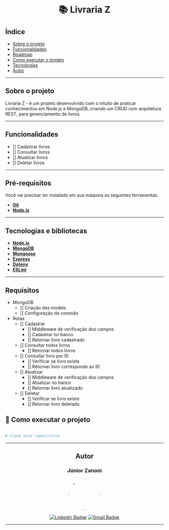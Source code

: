 <h1 align="center">
  📚 Livraria Z
</h1>

<h2> Índice </h2>

<!--ts-->
   * [Sobre o projeto](#-sobre-o-projeto)
   * [Funcionalidades](#-funcionalidades)
   * [Roadmap](#-funcionalidades)
   * [Como executar o projeto](#-como-executar-o-projeto)
   * [Tecnologias](#-tecnologias)
   * [Autor](#-autor)
<!--te-->

---

## Sobre o projeto
Livraria Z - é um projeto desenvolvido com o intuito de praticar conhecimentos em Node.js e MongoDB, criando um CRUD com arquitetura REST, para gerenciamento de livros.

---

## Funcionalidades
- [] Cadastrar livros
- [] Consultar livros
- [] Atualizar livros
- [] Deletar livros

---

## Pré-requisitos

Você vai precisar ter instalado em sua máquina as seguintes ferramentas.
- **[Git](https://git-scm.com)**
- **[Node.js](https://nodejs.org/en/)**

---

## Tecnologias e bibliotecas

- **[Node.js](https://nodejs.org/en/)**
- **[MongoDB](https://www.mongodb.com/)**
- **[Mongoose](https://www.npmjs.com/package/mongoose/)**
- **[Express](https://www.mongodb.com/)**
- **[Dotenv](https://www.npmjs.com/package/dotenv/)**
- **[ESLint](https://www.npmjs.com/package/eslint/)**

---

## Requisitos
- MongoDB
  - [] Criação das models
  - [] Configuração da conexão
- Rotas
  - [] Cadastrar
    - [] Middleware de verificação dos campos
    - [] Cadastrar no banco
    - [] Retornar livro cadastrado
  - [] Consultar todos livros
      - [] Retornar todos livros
  - [] Consultar livro por ID
      - [] Verificar se livro existe
      - [] Retornar livro corresponde ao ID
  - [] Atualizar
    - [] Middleware de verificação dos campos
    - [] Atualizar no banco
    - [] Retornar livro atualizado
  - [] Deletar
      - [] Verificar se livro existe
      - [] Retornar livro deletado

## 🚀 Como executar o projeto

```bash

# Clone este repositório


```

---


<center> 

## Autor

### Júnior Zanoni

 <img align="center" style="border-radius: 50%;" src="https://avatars.githubusercontent.com/u/53435053?v=4" width="100px;" alt=""/>

<br>

[![Linkedin Badge](https://img.shields.io/badge/-Linkedin-blue?style=for-the-badge)](https://www.linkedin.com/in/junior-zanoni/) 
[![Gmail Badge](https://img.shields.io/badge/-zanoni.odenir%40gmail.com-red?style=for-the-badge)](mailto:zanoni.odenir@gmail.com)

---
</center>


